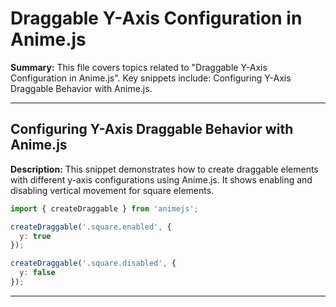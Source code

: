 # Draggable Y-Axis Configuration in Anime.js

**Summary:** This file covers topics related to "Draggable Y-Axis Configuration in Anime.js". Key snippets include: Configuring Y-Axis Draggable Behavior with Anime.js.

---

## Configuring Y-Axis Draggable Behavior with Anime.js

**Description:** This snippet demonstrates how to create draggable elements with different y-axis configurations using Anime.js. It shows enabling and disabling vertical movement for square elements.

```javascript
import { createDraggable } from 'animejs';

createDraggable('.square.enabled', {
  y: true
});

createDraggable('.square.disabled', {
  y: false
});
```

---